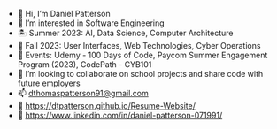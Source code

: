 - 👋 Hi, I’m Daniel Patterson
- 👀 I’m interested in Software Engineering
- 🏝️ Summer 2023: AI, Data Science, Computer Architecture
- 🌱 Fall 2023: User Interfaces, Web Technologies, Cyber Operations
- 🌟 Events: Udemy - 100 Days of Code, Paycom Summer Engagement Program (2023), CodePath - CYB101
- 💞️ I’m looking to collaborate on school projects and share code with future employers
- 📫 dthomaspatterson91@gmail.com
- 📸 https://dtpatterson.github.io/Resume-Website/
- 📲 https://www.linkedin.com/in/daniel-patterson-071991/

<!---
dtpatterson/dtpatterson is a ✨ special ✨ repository because its `README.md` (this file) appears on your GitHub profile.
You can click the Preview link to take a look at your changes.
--->
